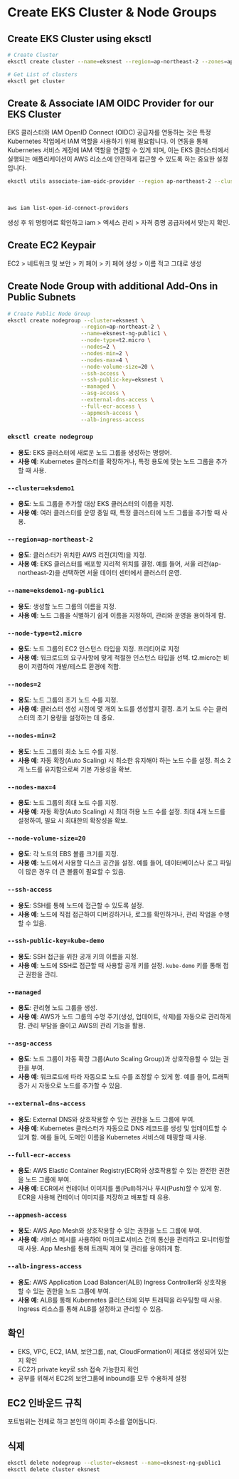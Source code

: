 # Create EKS Cluster & Node Groups

## Create EKS Cluster using eksctl

```sh
# Create Cluster
eksctl create cluster --name=eksnest --region=ap-northeast-2 --zones=ap-northeast-2a,ap-northeast-2b --without-nodegroup

# Get List of clusters
eksctl get cluster
```

## Create & Associate IAM OIDC Provider for our EKS Cluster

EKS 클러스터와 IAM OpenID Connect (OIDC) 공급자를 연동하는 것은 특정 Kubernetes 작업에서 IAM 역할을 사용하기 위해 필요합니다. 이 연동을 통해 Kubernetes 서비스 계정에 IAM 역할을 연결할 수 있게 되며, 이는 EKS 클러스터에서 실행되는 애플리케이션이 AWS 리소스에 안전하게 접근할 수 있도록 하는 중요한 설정입니다.

```sh
eksctl utils associate-iam-oidc-provider --region ap-northeast-2 --cluster eksnest --approve
```

<br/>

```sh
aws iam list-open-id-connect-providers
```

생성 후 위 명령어로 확인하고 iam > 엑세스 관리 > 자격 증명 공급자에서 맞는지 확인.

## Create EC2 Keypair

EC2 > 네트워크 및 보안 > 키 페어 > 키 페어 생성 > 이름 적고 그대로 생성

## Create Node Group with additional Add-Ons in Public Subnets

```sh
# Create Public Node Group
eksctl create nodegroup --cluster=eksnest \
                       --region=ap-northeast-2 \
                       --name=eksnest-ng-public1 \
                       --node-type=t2.micro \
                       --nodes=2 \
                       --nodes-min=2 \
                       --nodes-max=4 \
                       --node-volume-size=20 \
                       --ssh-access \
                       --ssh-public-key=eksnest \
                       --managed \
                       --asg-access \
                       --external-dns-access \
                       --full-ecr-access \
                       --appmesh-access \
                       --alb-ingress-access
```

### `eksctl create nodegroup`

- **용도**: EKS 클러스터에 새로운 노드 그룹을 생성하는 명령어.
- **사용 예**: Kubernetes 클러스터를 확장하거나, 특정 용도에 맞는 노드 그룹을 추가할 때 사용.

### `--cluster=eksdemo1`

- **용도**: 노드 그룹을 추가할 대상 EKS 클러스터의 이름을 지정.
- **사용 예**: 여러 클러스터를 운영 중일 때, 특정 클러스터에 노드 그룹을 추가할 때 사용.

### `--region=ap-northeast-2`

- **용도**: 클러스터가 위치한 AWS 리전(지역)을 지정.
- **사용 예**: EKS 클러스터를 배포할 지리적 위치를 결정. 예를 들어, 서울 리전(ap-northeast-2)을 선택하면 서울 데이터 센터에서 클러스터 운영.

### `--name=eksdemo1-ng-public1`

- **용도**: 생성할 노드 그룹의 이름을 지정.
- **사용 예**: 노드 그룹을 식별하기 쉽게 이름을 지정하여, 관리와 운영을 용이하게 함.

### `--node-type=t2.micro`

- **용도**: 노드 그룹의 EC2 인스턴스 타입을 지정. 프리티어로 지정
- **사용 예**: 워크로드의 요구사항에 맞게 적절한 인스턴스 타입을 선택. t2.micro는 비용이 저렴하여 개발/테스트 환경에 적합.

### `--nodes=2`

- **용도**: 노드 그룹의 초기 노드 수를 지정.
- **사용 예**: 클러스터 생성 시점에 몇 개의 노드를 생성할지 결정. 초기 노드 수는 클러스터의 초기 용량을 설정하는 데 중요.

### `--nodes-min=2`

- **용도**: 노드 그룹의 최소 노드 수를 지정.
- **사용 예**: 자동 확장(Auto Scaling) 시 최소한 유지해야 하는 노드 수를 설정. 최소 2개 노드를 유지함으로써 기본 가용성을 확보.

### `--nodes-max=4`

- **용도**: 노드 그룹의 최대 노드 수를 지정.
- **사용 예**: 자동 확장(Auto Scaling) 시 최대 허용 노드 수를 설정. 최대 4개 노드를 설정하여, 필요 시 최대한의 확장성을 확보.

### `--node-volume-size=20`

- **용도**: 각 노드의 EBS 볼륨 크기를 지정.
- **사용 예**: 노드에서 사용할 디스크 공간을 설정. 예를 들어, 데이터베이스나 로그 파일이 많은 경우 더 큰 볼륨이 필요할 수 있음.

### `--ssh-access`

- **용도**: SSH를 통해 노드에 접근할 수 있도록 설정.
- **사용 예**: 노드에 직접 접근하여 디버깅하거나, 로그를 확인하거나, 관리 작업을 수행할 수 있음.

### `--ssh-public-key=kube-demo`

- **용도**: SSH 접근을 위한 공개 키의 이름을 지정.
- **사용 예**: 노드에 SSH로 접근할 때 사용할 공개 키를 설정. `kube-demo` 키를 통해 접근 권한을 관리.

### `--managed`

- **용도**: 관리형 노드 그룹을 생성.
- **사용 예**: AWS가 노드 그룹의 수명 주기(생성, 업데이트, 삭제)를 자동으로 관리하게 함. 관리 부담을 줄이고 AWS의 관리 기능을 활용.

### `--asg-access`

- **용도**: 노드 그룹이 자동 확장 그룹(Auto Scaling Group)과 상호작용할 수 있는 권한을 부여.
- **사용 예**: 워크로드에 따라 자동으로 노드 수를 조정할 수 있게 함. 예를 들어, 트래픽 증가 시 자동으로 노드를 추가할 수 있음.

### `--external-dns-access`

- **용도**: External DNS와 상호작용할 수 있는 권한을 노드 그룹에 부여.
- **사용 예**: Kubernetes 클러스터가 자동으로 DNS 레코드를 생성 및 업데이트할 수 있게 함. 예를 들어, 도메인 이름을 Kubernetes 서비스에 매핑할 때 사용.

### `--full-ecr-access`

- **용도**: AWS Elastic Container Registry(ECR)와 상호작용할 수 있는 완전한 권한을 노드 그룹에 부여.
- **사용 예**: ECR에서 컨테이너 이미지를 풀(Pull)하거나 푸시(Push)할 수 있게 함. ECR을 사용해 컨테이너 이미지를 저장하고 배포할 때 유용.

### `--appmesh-access`

- **용도**: AWS App Mesh와 상호작용할 수 있는 권한을 노드 그룹에 부여.
- **사용 예**: 서비스 메시를 사용하여 마이크로서비스 간의 통신을 관리하고 모니터링할 때 사용. App Mesh를 통해 트래픽 제어 및 관리를 용이하게 함.

### `--alb-ingress-access`

- **용도**: AWS Application Load Balancer(ALB) Ingress Controller와 상호작용할 수 있는 권한을 노드 그룹에 부여.
- **사용 예**: ALB를 통해 Kubernetes 클러스터에 외부 트래픽을 라우팅할 때 사용. Ingress 리소스를 통해 ALB를 설정하고 관리할 수 있음.

## 확인

- EKS, VPC, EC2, IAM, 보안그룹, nat, CloudFormation이 제대로 생성되어 있는지 확인
- EC2가 private key로 ssh 접속 가능한지 확인
- 공부를 위해서 EC2의 보안그룹에 inbound를 모두 수용하게 설정

## EC2 인바운드 규칙

포트범위는 전체로 하고 본인의 아이피 주소를 열어둡니다.

## 식제

```sh
eksctl delete nodegroup --cluster=eksnest --name=eksnest-ng-public1
eksctl delete cluster eksnest
```
